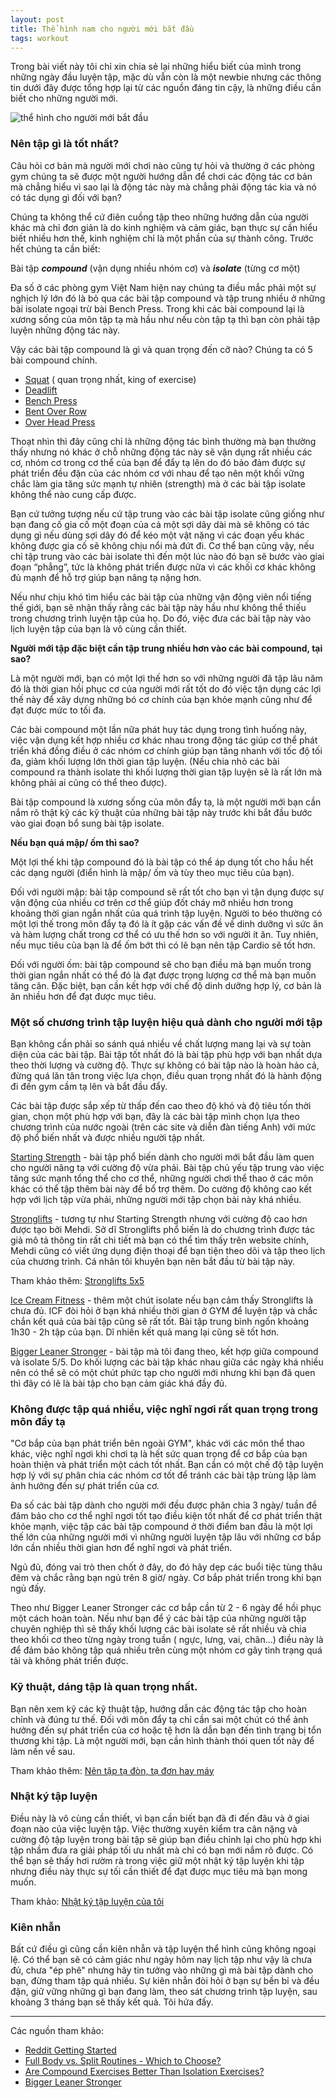 ```yaml
---
layout: post
title: Thể hình nam cho người mới bắt đầu
tags: workout
---
```

Trong bài viết này tôi chỉ xin chia sẻ lại những hiểu biết của mình trong những ngày đầu luyện tập, mặc dù vẫn còn là một newbie nhưng các thông tin dưới đây được tổng hợp lại từ các nguồn đáng tin cậy, là những điều cần biết cho những người mới.

![thể hình cho người mới bắt đầu](https://cloud.githubusercontent.com/assets/19565657/17237584/bcf40868-557d-11e6-98fc-8c572c94923e.jpg)

### Nên tập gì là tốt nhất?

Câu hỏi cơ bản mà người mới chơi nào cũng tự hỏi và thường ở các phòng gym chúng ta sẽ được một người hướng dẫn để chơi các động tác cơ bản mà chẳng hiểu vì sao lại là động tác này mà chẳng phải động tác kia và nó có tác dụng gì đối với bạn?

Chúng ta không thể cứ điên cuồng tập theo những hướng dẫn của người khác mà chỉ đơn giản là do kinh nghiệm và cảm giác, bạn thực sự cần hiểu biết nhiều hơn thế, kinh nghiệm chỉ là một phần của sự thành công. Trước hết chúng ta cần biết:

Bài tập **_compound_** (vận dụng nhiều nhóm cơ) và **_isolate_** (từng cơ một)

Đa số ở các phòng gym Việt Nam hiện nay chúng ta điều mắc phải một sự nghịch lý lớn đó là bỏ qua các bài tập compound và tập trung nhiều ở những bài isolate ngoại trừ bài Bench Press. Trong khi các bài compound lại là xương sống của môn tập tạ mà hầu như nếu còn tập tạ thì bạn còn phải tập luyện những động tác này.

Vậy các bài tập compound là gì và quan trọng đến cỡ nào? Chúng ta có 5 bài compound chính.

 * [Squat](https://www.youtube.com/watch?v=t2b8UdqmlFs) ( quan trọng nhất, king of exercise)
 * [Deadlift](https://www.youtube.com/watch?v=VrMfkZsvFWc)
 * [Bench Press](https://www.youtube.com/watch?v=rT7DgCr-3pg)
 * [Bent Over Row](https://www.youtube.com/watch?v=9efgcAjQe7E)
 * [Over Head Press](https://www.youtube.com/watch?v=F3QY5vMz_6I)

Thoạt nhìn thì đây cũng chỉ là những động tác bình thường mà bạn thường thấy nhưng nó khác ở chỗ những động tác này sẽ vận dụng rất nhiều các cơ, nhóm cơ trong cơ thể của bạn để đẩy tạ lên do đó bảo đảm được sự phát triển đều đặn của các nhóm cơ với nhau để tạo nên một khối vững chắc làm gia tăng sức mạnh tự nhiên (strength) mà ở các bài tập isolate không thể nào cung cấp được.

Bạn cứ tưởng tượng nếu cứ tập trung vào các bài tập isolate cũng giống như bạn đang cố gia cố một đoạn của cả một sợi dây dài mà sẽ không có tác dụng gì nếu dùng sợi dây đó để kéo một vật nặng vì các đoạn yếu khác không được gia cố sẽ không chịu nổi mà đứt đi. Cơ thể bạn cũng vậy, nếu chỉ tập trung vào các bài isolate thì đến một lúc nào đó bạn sẽ bước vào giai đoạn “phẳng”, tức là không phát triển được nữa vì các khối cơ khác không đủ mạnh để hỗ trợ giúp bạn nâng tạ nặng hơn.

Nếu như chịu khó tìm hiểu các bài tập của những vận động viên nổi tiếng thế giới, bạn sẽ nhận thấy rằng các bài tập này hầu như không thể thiếu trong chương trình luyện tập của họ. Do đó, việc đưa các bài tập này vào lịch luyện tập của bạn là vô cùng cần thiết.

**Người mới tập đặc biệt cần tập trung nhiều hơn vào các bài compound, tại sao?**

Là một người mới, bạn có một lợi thế hơn so với những người đã tập lâu năm đó là thời gian hồi phục cơ của người mới rất tốt do đó việc tận dụng các lợi thế này để xây dựng những bó cơ chính của bạn khỏe mạnh cũng như để đạt được mức to tối đa. 

Các bài compound một lần nữa phát huy tác dụng trong tình huống này, việc vận dụng kết hợp nhiều cơ khác nhau trong động tác giúp cơ thể phát triển khá đồng điều ở các nhóm cơ chính giúp bạn tăng nhanh với tốc độ tối đa, giảm khối lượng lớn thời gian tập luyện. (Nếu chia nhỏ các bài compound ra thành isolate thì khối lượng thời gian tập luyện sẽ là rất lớn mà không phải ai cũng có thể theo được).

Bài tập compound là xương sống của môn đẩy tạ, là một người mới bạn cần nắm rõ thật kỹ các kỹ thuật của những bài tập này trước khi bắt đầu bước vào giai đoạn bổ sung bài tập isolate.

**Nếu bạn quá mập/ ốm thì sao?**

Một lợi thế khi tập compound đó là bài tập có thể áp dụng tốt cho hầu hết các dạng người (điển hình là mập/ ốm và tùy theo mục tiêu của bạn). 

Đối với người mập: bài tập compound sẽ rất tốt cho bạn vì tận dụng được sự vận động của nhiều cơ trên cơ thể giúp đốt cháy mỡ nhiều hơn trong khoảng thời gian ngắn nhất của quá trình tập luyện. Người to béo thường có một lợi thế trong môn đẩy tạ đó là ít gặp các vấn đề về dinh dưỡng vì sức ăn và hàm lượng chất trong cơ thể có ưu thế hơn so với người ít ăn. Tuy nhiên, nếu mục tiêu của bạn là để ốm bớt thì có lẽ bạn nên tập Cardio sẽ tốt hơn.

Đối với người ốm: bài tập compound sẽ cho bạn điều mà bạn muốn trong thời gian ngắn nhất có thể đó là đạt được trọng lượng cơ thể mà bạn muốn tăng cân. Đặc biệt, bạn cần kết hợp với chế độ dinh dưỡng hợp lý, cơ bản là ăn nhiều hơn để đạt được mục tiêu. 

### Một số chương trình tập luyện hiệu quả dành cho người mới tập

Bạn không cần phải so sánh quá nhiều về chất lượng mang lại và sự toàn diện của các bài tập. Bài tập tốt nhất đó là bài tập phù hợp với bạn nhất dựa theo thời lượng và cường độ. Thực sự không có bài tập nào là hoàn hảo cả, đừng quá lăn tăn trong việc lựa chọn, điều quan trọng nhất đó là hành động đi đến gym cầm tạ lên và bắt đầu đẩy.

Các bài tập được sắp xếp từ thấp đến cao theo độ khó và độ tiêu tốn thời gian, chọn một phù hợp với bạn, đây là các bài tập mình chọn lựa theo chương trình của nước ngoài (trên các site và diễn đàn tiếng Anh) với mức độ phổ biến nhất và được nhiều người tập nhất.

[Starting Strength](http://www.webthehinh.com/community/threads/1295/) - bài tập phổ biến dành cho người mới bắt đầu làm quen cho người nâng tạ với cường độ vừa phải. Bài tập chủ yếu tập trung vào việc tăng sức mạnh tổng thể cho cơ thể, những người chơi thể thao ở các môn khác có thể tập thêm bài này để bổ trợ thêm. Do cường độ không cao kết hợp với lịch tập vừa phải, những người mới tập chọn bài này khá nhiều.

[Stronglifts](http://www.webthehinh.com/community/threads/55535/) - tương tự như Starting Strength nhưng với cường độ cao hơn được tạo bởi Mehdi. Sở dĩ Stronglifts phổ biến là do chương trình được tác giả mô tả thông tin rất chi tiết mà bạn có thể tìm thấy trên website chính, Mehdi cũng có viết ứng dụng điện thoại để bạn tiện theo dõi và tập theo lịch của chương trình. Cá nhân tôi khuyên bạn nên bắt đầu từ bài tập này.

Tham khảo thêm: [Stronglifts 5x5](http://stronglifts.com/)

[Ice Cream Fitness](http://www.evernote.com/l/AAOkual161pBfa7ino_cNrDUSGarkei_uxc/) - thêm một chút isolate nếu bạn cảm thấy Stronglifts là chưa đủ. ICF đòi hỏi ở bạn khá nhiều thời gian ở GYM để luyện tập và chắc chắn kết quả của bài tập cũng sẽ rất tốt. Bài tập trung bình ngốn khoảng 1h30 - 2h tập của bạn. Dĩ nhiên kết quả mang lại cũng sẽ tốt hơn.

[Bigger Leaner Stronger](http://www.evernote.com/l/AANhkcibY3tNmKJKybwd4wszj769C_BXgrk/) - bài tập mà tôi đang theo, kết hợp giữa compound và isolate 5/5. Do khối lượng các bài tập khác nhau giữa các ngày khá nhiều nên có thể sẽ có một chút phức tạp cho người mới nhưng khi bạn đã quen thì đây có lẽ là bài tập cho bạn cảm giác khá đầy đủ. 

### Không được tập quá nhiều, việc nghĩ ngơi rất quan trọng trong môn đẩy tạ

"Cơ bắp của bạn phát triển bên ngoài GYM", khác với các môn thể thao khác, việc nghĩ ngơi khi chơi tạ là hết sức quan trọng để cơ bắp của bạn hoàn thiện và phát triển một cách tốt nhất. Bạn cần có một chế độ tập luyện hợp lý với sự phân chia các nhóm cơ tốt để tránh các bài tập trùng lặp làm ảnh hưởng đến sự phát triển của cơ.

Đa số các bài tập dành cho người mới đều được phân chia 3 ngày/ tuần để đảm bảo cho cơ thể nghĩ ngơi tốt tạo điều kiện tốt nhất để cơ phát triển thật khỏe mạnh, việc tập các bài tập compound ở thời điểm ban đầu là một lợi thế lớn của những người mới vì những người luyện tập lâu với những cơ bắp lớn cần nhiều thời gian hơn để nghĩ ngơi và phát triển. 

Ngủ đủ, đóng vai trò then chốt ở đây, do đó hãy dẹp các buổi tiệc tùng thâu đêm và chắc rằng bạn ngủ trên 8 giờ/ ngày. Cơ bắp phát triển trong khi bạn ngủ đấy.

Theo như Bigger Leaner Stronger các cơ bắp cần từ 2 - 6 ngày để hồi phục một cách hoàn toàn. Nếu như bạn để ý các bài tập của những người tập chuyên nghiệp thì sẽ thấy khối lượng các bài isolate sẽ rất nhiều và chia theo khối cơ theo từng ngày trong tuần ( ngực, lưng, vai, chân...) điều này là để đảm bảo không tập quá nhiều trên cùng một nhóm cơ gây tình trạng quá tải và không phát triển được.

### Kỹ thuật, dáng tập là quan trọng nhất.

Bạn nên xem kỹ các kỹ thuật tập, hướng dẫn các động tác tập cho hoàn chỉnh và đúng tư thế. Đối với môn đẩy tạ chỉ cần sai một chút có thể ảnh hưởng đến sự phát triển của cơ hoặc tệ hơn là dẫn bạn đến tình trạng bị tổn thương khi tập. Là một người mới, bạn cần hình thành thói quen tốt này để làm nền về sau.

Tham khảo thêm: [Nên tập tạ đòn, tạ đơn hay máy](http://www.webthehinh.com/community/threads/85601/)

### Nhật ký tập luyện

Điều này là vô cùng cần thiết, vì bạn cần biết bạn đã đi đến đâu và ở giai đoạn nào của việc luyện tập. Việc thường xuyên kiểm tra cân nặng và cường độ tập luyện trong bài tập sẽ giúp bạn điều chỉnh lại cho phù hợp khi tập nhầm đưa ra giải pháp tối ưu nhất mà chỉ có bạn mới nắm rõ được. Có thể bạn sẽ thấy hơi rườm rà trong việc giữ một nhật ký tập luyện khi tập nhưng điều này thực sự tối cần thiết để đạt được mục tiêu mà bạn mong muốn.

Tham khảo: [Nhật ký tập luyện của tôi](http://blog.duongphi.com/nhat-ky-tap-luyen)

### Kiên nhẫn

Bất cứ điều gì cũng cần kiên nhẫn và tập luyện thể hình cũng không ngoại lệ. Có thể bạn sẽ có cảm giác như ngày hôm nay lịch tập như vậy là chưa đủ, chưa "ép phê" nhưng hãy tin tưởng vào những gì mà bài tập dành cho bạn, đừng tham tập quá nhiều. Sự kiên nhẫn đòi hỏi ở bạn sự bền bỉ và đều đặn, giữ vững những gì bạn đang làm, theo sát chương trình tập luyện, sau khoảng 3 tháng bạn sẽ thấy kết quả. Tôi hứa đấy.

***

Các nguồn tham khảo: 

 * [Reddit Getting Started](https://www.reddit.com/r/Fitness/wiki/getting_started)
 * [Full Body vs. Split Routines - Which to Choose?](http://forum.bodybuilding.com/showthread.php?t=139911893)
 * [Are Compound Exercises Better Than Isolation Exercises?](http://www.muscleforlife.com/compound-exercises/)
 * [Bigger Leaner Stronger](https://www.amazon.com/Bigger-Leaner-Stronger-Bodybuilding-Weightlifting-ebook/dp/B006XF5BTG)

